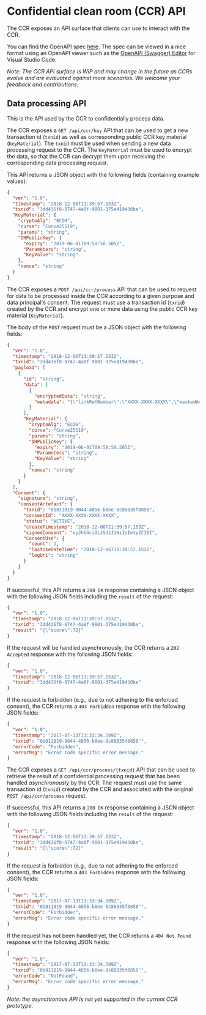 # Confidential clean room (CCR) API

The CCR exposes an API surface that clients can use to interact with the CCR.

You can find the OpenAPI spec [here](ccr.yaml). The spec can be viewed in a nice format using an
OpenAPI viewer such as the [OpenAPI (Swagger)
Editor](https://marketplace.visualstudio.com/items?itemName=42Crunch.vscode-openapi) for Visual
Studio Code.

_Note: The CCR API surface is WIP and may change in the future as CCRs evolve and are evaluated
against more scenarios. We welcome your feedback and contributions._

## Data processing API

This is the API used by the CCR to confidentially process data.

The CCR exposes a `GET /api/ccr/key` API that can be used to get a new transaction id (`txnid`) as
well as corresponding public CCR key material (`KeyMaterial`). The `txnid` must be used when sending
a new data processing request to the CCR. The `KeyMaterial` must be used to encrypt the data, so
that the CCR can decrypt them upon receiving the corresponding data processing request.

This API returns a JSON object with the following fields (containing example values):
```json
{
  "ver": "1.0",
  "timestamp": "2018-12-06T11:39:57.153Z",
  "txnid": "3dd436f8-0747-4a8f-9001-375e419430be",
  "KeyMaterial": {
    "cryptoAlg": "ECDH",
    "curve": "Curve25519",
    "params": "string",
    "DHPublicKey": {
      "expiry": "2019-06-01T09:58:50.505Z",
      "Parameters": "string",
      "KeyValue": "string"
    },
    "nonce": "string"
  }
}
```

The CCR exposes a `POST /api/ccr/process` API that can be used to request for data to be processed
inside the CCR according to a given purpose and data principal's consent. The request must use a
transaction id (`txnid`) created by the CCR and encrypt one or more data using the public CCR key
material (`KeyMaterial`).

The body of the `POST` request must be a JSON object with the following fields:
```json
{
  "ver": "1.0",
  "timestamp": "2018-12-06T11:39:57.153Z",
  "txnid": "3dd436f8-0747-4a8f-9001-375e419430be",
  "payload": [
    {
      "id": "string",
      "data": [
        {
          "encryptedData": "string",
          "metadata": "{\"linkRefNumber\":\"XXXX-XXXX-XXXX\",\"maskedAccNumber\":\"XXXXXXXX4020\"}"
        }
      ],
      "KeyMaterial": {
        "cryptoAlg": "ECDH",
        "curve": "Curve25519",
        "params": "string",
        "DHPublicKey": {
          "expiry": "2019-06-01T09:58:50.505Z",
          "Parameters": "string",
          "KeyValue": "string"
        },
        "nonce": "string"
      }
    }
  ],
  "Consent": {
    "signature": "string",
    "consentArtefact": {
      "txnid": "0b811819-9044-4856-b0ee-8c88035f8858",
      "consentId": "XXXX-XXXX-XXXX-XXXX",
      "status": "ACTIVE",
      "createTimestamp": "2018-12-06T11:39:57.153Z",
      "signedConsent": "eyJhbGciOiJSUzI1NiIsImtpZCI6I",
      "ConsentUse": {
        "count": 1,
        "lastUseDateTime": "2018-12-06T11:39:57.153Z",
        "logUri": "string"
      }
    }
  }
}
```

If successful, this API returns a `200 OK` response containing a JSON object with the following
JSON fields including the `result` of the request:
```json
{
  "ver": "1.0",
  "timestamp": "2018-12-06T11:39:57.153Z",
  "txnid": "3dd436f8-0747-4a8f-9001-375e419430be",
  "result": "{\"score\":72}"
}
```

If the request will be handled asynchronously, the CCR returns a `202 Accepted` response with the
following JSON fields:
```json
{
  "ver": "1.0",
  "timestamp": "2018-12-06T11:39:57.153Z",
  "txnid": "3dd436f8-0747-4a8f-9001-375e419430be"
}
```

If the request is forbidden (e.g., due to not adhering to the enforced consent), the CCR returns
a `403 Forbidden` response with the following JSON fields:
```json
{
  "ver": "1.0",
  "timestamp": "2017-07-13T11:33:34.509Z",
  "txnid": "0b811819-9044-4856-b0ee-8c88035f8858'",
  "errorCode": "Forbidden",
  "errorMsg": "Error code specific error message."
}
```

The CCR exposes a `GET /api/ccr/process/{txnid}` API that can be used to retrieve the result of a
confidential processing request that has been handled _asynchronously_ by the CCR. The request must
use the same transaction id (`txnid`) created by the CCR and associated with the original `POST
/api/ccr/process` request.

If successful, this API returns a `200 OK` response containing a JSON object with the following
JSON fields including the `result` of the request:
```json
{
  "ver": "1.0",
  "timestamp": "2018-12-06T11:39:57.153Z",
  "txnid": "3dd436f8-0747-4a8f-9001-375e419430be",
  "result": "{\"score\":72}"
}
```

If the request is forbidden (e.g., due to not adhering to the enforced consent), the CCR returns
a `403 Forbidden` response with the following JSON fields:
```json
{
  "ver": "1.0",
  "timestamp": "2017-07-13T11:33:34.509Z",
  "txnid": "0b811819-9044-4856-b0ee-8c88035f8858'",
  "errorCode": "Forbidden",
  "errorMsg": "Error code specific error message."
}
```

If the request has not been handled yet, the CCR returns a `404 Not Found` response with the
following JSON fields:
```json
{
  "ver": "1.0",
  "timestamp": "2017-07-13T11:33:34.509Z",
  "txnid": "0b811819-9044-4856-b0ee-8c88035f8858'",
  "errorCode": "NotFound",
  "errorMsg": "Error code specific error message."
}
```

_Note: the asynchronous API is not yet supported in the current CCR prototype._
